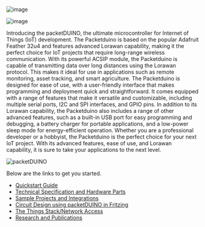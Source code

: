 ![image](https://user-images.githubusercontent.com/110519487/235342886-0034c9ff-4e0d-4cf2-8fbb-1b78fefe7296.png)

![image](https://user-images.githubusercontent.com/110519487/235342905-f8cd85d0-ec56-4916-ad61-0fab5b6ef650.png)


Introducing the packetDUINO, the ultimate microcontroller for Internet of Things (IoT) development. The Packetduino is based on the popular Adafruit Feather 32u4 and features advanced Lorawan capability, making it the perfect choice for IoT projects that require long-range wireless communication.
With its powerful ACSIP module, the Packetduino is capable of transmitting data over long distances using the Lorawan protocol. This makes it ideal for use in applications such as remote monitoring, asset tracking, and smart agriculture.
The Packetduino is designed for ease of use, with a user-friendly interface that makes programming and deployment quick and straightforward. It comes equipped with a range of features that make it versatile and customizable, including multiple serial ports, I2C and SPI interfaces, and GPIO pins.
In addition to its Lorawan capability, the Packetduino also includes a range of other advanced features, such as a built-in USB port for easy programming and debugging, a battery charger for portable applications, and a low-power sleep mode for energy-efficient operation.
Whether you are a professional developer or a hobbyist, the Packetduino is the perfect choice for your next IoT project. With its advanced features, ease of use, and Lorawan capability, it is sure to take your applications to the next level.


![packetDUINO](https://user-images.githubusercontent.com/110519487/183016290-8ed6935e-8cc7-43a5-992e-df80f796fe81.png)


Below are the links to get you started.

- [Quickstart Guide](/Quickstart.md)
- [Technical Specification and Hardware Parts](/Hardware.md)
- [Sample Projects and Integrations](/Integrations.md)
- [Circuit Design using packetDUINO in Fritzing](/Fritzing-Import.md)
- [The Things Stack/Network Access](/TTN-access.md)
- [Research and Publications](/research-and-publications.md)
